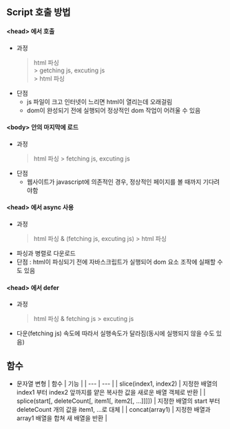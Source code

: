 ## Script 호출 방법
#### \<head> 에서 호출
* 과정
  > html 파싱
  > <br>> getching js, excuting js
  > <br>> html 파싱
* 단점
  * js 파일이 크고 인터넷이 느리면 html이 열리는데 오래걸림
  * dom이 완성되기 전에 실행되어 정상적인 dom 작업이 어려울 수 있음
#### \<body> 안의 마지막에 로드
* 과정
  > html 파싱 > fetching js, excuting js
* 단점
  * 웹사이트가 javascript에 의존적인 경우, 정상적인 페이지를 볼 때까지 기다려야함
#### \<head> 에서 async 사용
* 과정
  > html 파싱 & (fetching js, excuting js) > html 파싱
* 파싱과 병렬로 다운로드
* 단점 : html이 파싱되기 전에 자바스크립트가 실행되어 dom 요소 조작에 실패할 수도 있음
#### \<head> 에서 defer
* 과정
  > html 파싱 & fetching js > excuting js
* 다운(fetching js) 속도에 따라서 실행속도가 달라짐(동시에 실행되지 않을 수도 있음)

## 함수
* 문자열 변형
  | 함수 | 기능 |
  | --- | --- |
  | slice(index1, index2) | 지정한 배열의 index1 부터 index2 앞까지를 얕은 복사한 값을 새로운 배열 객체로 반환 |
  | splice(start[, deleteCount[, item1[, item2[, ...]]]]) | 지정한 배열의 start 부터 deleteCount 개의 값을 item1, ...로 대체 |
  | concat(array1) | 지정한 배열과 array1 배열을 합쳐 새 배열을 반환 | 